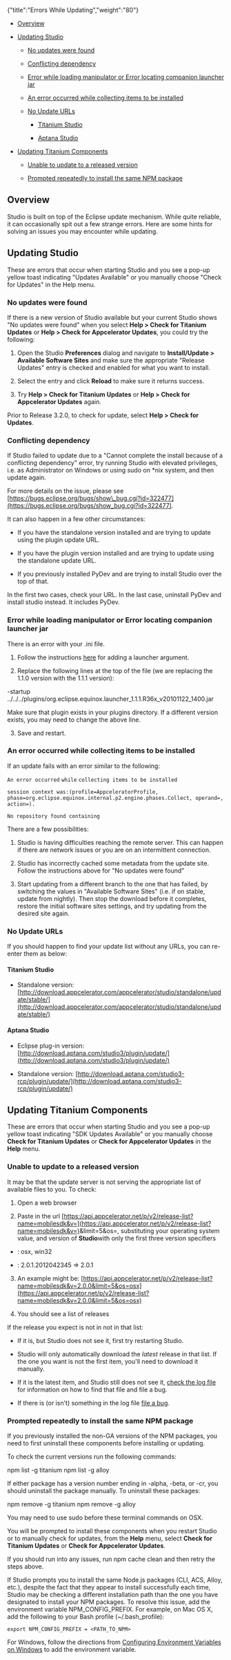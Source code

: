 {"title":"Errors While Updating","weight":"80"}

* [Overview](#Overview)

* [Updating Studio](#UpdatingStudio)

  * [No updates were found](#Noupdateswerefound)

  * [Conflicting dependency](#Conflictingdependency)

  * [Error while loading manipulator or Error locating companion launcher jar](#ErrorwhileloadingmanipulatororErrorlocatingcompanionlauncherjar)

  * [An error occurred while collecting items to be installed](#Anerroroccurredwhilecollectingitemstobeinstalled)

  * [No Update URLs](#NoUpdateURLs)

    * [Titanium Studio](#TitaniumStudio)

    * [Aptana Studio](#AptanaStudio)

* [Updating Titanium Components](#UpdatingTitaniumComponents)

  * [Unable to update to a released version](#Unabletoupdatetoareleasedversion)

  * [Prompted repeatedly to install the same NPM package](#PromptedrepeatedlytoinstallthesameNPMpackage)


## Overview

Studio is built on top of the Eclipse update mechanism. While quite reliable, it can occasionally spit out a few strange errors. Here are some hints for solving an issues you may encounter while updating.

## Updating Studio

These are errors that occur when starting Studio and you see a pop-up yellow toast indicating "Updates Available" or you manually choose "Check for Updates" in the Help menu.

### No updates were found

If there is a new version of Studio available but your current Studio shows "No updates were found" when you select **Help > Check for Titanium Updates** or **Help > Check for Appcelerator Updates**, you could try the following:

1. Open the Studio **Preferences** dialog and navigate to **Install/Update > Available Software Sites** and make sure the appropriate "Release Updates" entry is checked and enabled for what you want to install.

2. Select the entry and click **Reload** to make sure it returns success.

3. Try **Help > Check for Titanium Updates** or **Help > Check for Appcelerator Updates** again.


Prior to Release 3.2.0, to check for update, select **Help > Check for Updates**.

### Conflicting dependency

If Studio failed to update due to a "Cannot complete the install because of a conflicting dependency" error, try running Studio with elevated privileges, i.e. as Administrator on Windows or using sudo on \*nix system, and then update again.

For more details on the issue, please see [https://bugs.eclipse.org/bugs/show\_bug.cgi?id=322477](https://bugs.eclipse.org/bugs/show_bug.cgi?id=322477).

It can also happen in a few other circumstances:

* If you have the standalone version installed and are trying to update using the plugin update URL.

* If you have the plugin version installed and are trying to update using the standalone update URL.

* If you previously installed PyDev and are trying to install Studio over the top of that.


In the first two cases, check your URL. In the last case, uninstall PyDev and install studio instead. It includes PyDev.

### Error while loading manipulator or Error locating companion launcher jar

There is an error with your .ini file.

1. Follow the instructions [here](/docs/appc/Axway_Appcelerator_Studio/Axway_Appcelerator_Studio_Guide/Customizing_Studio/Adding_Command-Line_Options/) for adding a launcher argument.

2. Replace the following lines at the top of the file (we are replacing the 1.1.0 version with the 1.1.1 version):

  \-startup
  ../../../plugins/org.eclipse.equinox.launcher\_1.1.1.R36x\_v20101122\_1400.jar

  Make sure that plugin exists in your plugins directory. If a different version exists, you may need to change the above line.

3. Save and restart.


### An error occurred while collecting items to be installed

If an update fails with an error similar to the following:

`An error occurred` `while` `collecting items to be installed`

`session context was:(profile=AppceleratorProfile, phase=org.eclipse.equinox.internal.p2.engine.phases.Collect, operand=, action=).`

`No repository found containing`

There are a few possibilities:

1. Studio is having difficulties reaching the remote server. This can happen if there are network issues or you are on an intermittent connection.

2. Studio has incorrectly cached some metadata from the update site. Follow the instructions above for "No updates were found"

3. Start updating from a different branch to the one that has failed, by switching the values in "Available Software Sites" (i.e. if on stable, update from nightly). Then stop the download before it completes, restore the initial software sites settings, and try updating from the desired site again.


### No Update URLs

If you should happen to find your update list without any URLs, you can re-enter them as below:

#### Titanium Studio

* Standalone version: [http://download.appcelerator.com/appcelerator/studio/standalone/update/stable/](http://download.appcelerator.com/appcelerator/studio/standalone/update/stable/)


#### Aptana Studio

* Eclipse plug-in version: [http://download.aptana.com/studio3/plugin/update/](http://download.aptana.com/studio3/plugin/update/)

* Standalone version: [http://download.aptana.com/studio3-rcp/plugin/update/](http://download.aptana.com/studio3-rcp/plugin/update/)


## Updating Titanium Components

These are errors that occur when starting Studio and you see a pop-up yellow toast indicating "SDK Updates Available" or you manually choose **Check for Titanium Updates** or **Check for Appcelerator Updates** in the **Help** menu.

### Unable to update to a released version

It may be that the update server is not serving the appropriate list of available files to you. To check:

1. Open a web browser

2. Paste in the url [https://api.appcelerator.net/p/v2/release-list?name=mobilesdk&v=](https://api.appcelerator.net/p/v2/release-list?name=mobilesdk&v=)<version>&limit=5&os=<os>, substituting your operating system value, and version of **Studio**with only the first three version specifiers

  * <os>: osx, win32

  * <version>: 2.0.1.2012042345 => 2.0.1

3. An example might be: [https://api.appcelerator.net/p/v2/release-list?name=mobilesdk&v=2.0.0&limit=5&os=osx](https://api.appcelerator.net/p/v2/release-list?name=mobilesdk&v=2.0.0&limit=5&os=osx)

4. You should see a list of releases


If the release you expect is not in not in that list:

* If it is, but Studio does not see it, first try restarting Studio.

* Studio will only automatically download the _latest_ release in that list. If the one you want is not the first item, you'll need to download it manually.

* If it is the latest item, and Studio still does not see it, [check the log file](/docs/appc/Axway_Appcelerator_Studio/Axway_Appcelerator_Studio_Guide/Studio_Troubleshooting/Accessing_the_Log_File/) for information on how to find that file and file a bug.

* If there is (or isn't) something in the log file [file a bug](http://jira.appcelerator.org).


### Prompted repeatedly to install the same NPM package

If you previously installed the non-GA versions of the NPM packages, you need to first uninstall these components before installing or updating.

To check the current versions run the following commands:

  npm list -g titanium npm list -g alloy

If either package has a version number ending in \-alpha, \-beta, or \-cr, you should uninstall the package manually. To uninstall these packages:

  npm remove -g titanium  npm remove -g alloy

You may need to use sudo before these terminal commands on OSX.

You will be prompted to install these components when you restart Studio or to manually check for updates, from the **Help** menu, select **Check for Titanium Updates** or **Check for Appcelerator Updates**.

If you should run into any issues, run npm cache clean and then retry the steps above.

If Studio prompts you to install the same Node.js packages (CLI, ACS, Alloy, etc.), despite the fact that they appear to install successfully each time, Studio may be checking a different installation path than the one you have designated to install your NPM packages. To resolve this issue, add the environment variable NPM\_CONFIG\_PREFIX. For example, on Mac OS X, add the following to your Bash profile (~/.bash\_profile):

`export NPM_CONFIG_PREFIX = <PATH_TO_NPM>`

For Windows, follow the directions from [Configuring Environment Variables on Windows](/docs/appc/Titanium_SDK/Titanium_SDK_Getting_Started/Installation_and_Configuration/Software_Locations_and_Environment_Variables/#ConfiguringEnvironmentVariablesonWindows) to add the environment variable.
